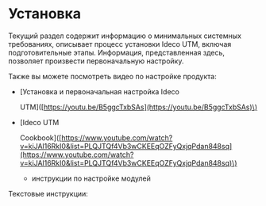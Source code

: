 # Установка

Текущий раздел содержит информацию о минимальных системных требованиях, описывает процесс установки Ideco UTM, включая подготовительные этапы. Информация, представленная здесь, позволяет произвести первоначальную настройку.

Также вы можете посмотреть видео по настройке продукта:

* \[Установка и первоначальная настройка Ideco

  UTM\]\([https://youtu.be/B5ggcTxbSAs](https://youtu.be/B5ggcTxbSAs)\)

* \[Ideco UTM

  Cookbook\]\([https://www.youtube.com/watch?v=kiJAl16RkI0&list=PLQJTQf4Vb3wCKEEqOZFyQxjqPdan848sq](https://www.youtube.com/watch?v=kiJAl16RkI0&list=PLQJTQf4Vb3wCKEEqOZFyQxjqPdan848sq)\)

  * инструкции по настройке модулей

Текстовые инструкции:

